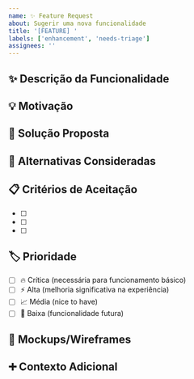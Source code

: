 ```yaml
---
name: ✨ Feature Request
about: Sugerir uma nova funcionalidade
title: '[FEATURE] '
labels: ['enhancement', 'needs-triage']
assignees: ''
---
```


## ✨ Descrição da Funcionalidade
<!-- Descrição clara da funcionalidade desejada -->

## 💡 Motivação
<!-- Por que esta funcionalidade seria útil? Que problema resolve? -->

## 🎯 Solução Proposta
<!-- Descrição detalhada da solução que gostarias de ver -->

## 🔄 Alternativas Consideradas
<!-- Outras soluções ou funcionalidades que consideraste -->

## 📋 Critérios de Aceitação
<!-- Lista de critérios que definem quando a funcionalidade está completa -->
- [ ] 
- [ ] 
- [ ] 

## 🏷️ Prioridade
<!-- Marca a prioridade da funcionalidade -->
- [ ] 🔥 Crítica (necessária para funcionamento básico)
- [ ] ⚡ Alta (melhoria significativa na experiência)
- [ ] 📈 Média (nice to have)
- [ ] 🔮 Baixa (funcionalidade futura)

## 🎨 Mockups/Wireframes
<!-- Se aplicável, adiciona mockups ou wireframes -->

## ➕ Contexto Adicional
<!-- Qualquer outra informação relevante -->